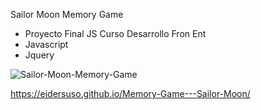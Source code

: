 Sailor Moon Memory Game

- Proyecto Final JS Curso Desarrollo Fron Ent
- Javascript
- Jquery


![Sailor-Moon-Memory-Game](https://user-images.githubusercontent.com/45559339/203624379-eb58efaa-65b2-4860-b19e-1a5d614e795a.png)



https://eidersuso.github.io/Memory-Game---Sailor-Moon/
